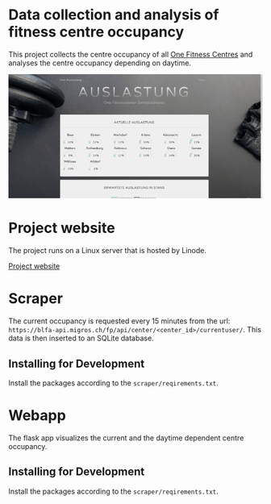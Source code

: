 # Data collection and analysis of fitness centre occupancy

This project collects the centre occupancy of all [One Fitness Centres](https://one-training.ch/) and analyses the centre occupancy depending on daytime.

![screenshot](screenshot.gif)

# Project website
The project runs on a Linux server that is hosted by Linode.

[Project website](https://patrickstaehli.ch/one_occupancy)

# Scraper
The current occupancy is requested every 15 minutes from the url: `https://blfa-api.migros.ch/fp/api/center/<center_id>/currentuser/`.
This data is then inserted to an SQLite database.

## Installing for Development
Install the packages according to the `scraper/reqirements.txt`.

# Webapp
The flask app visualizes the current and the daytime dependent centre occupancy.

## Installing for Development
Install the packages according to the `scraper/reqirements.txt`.
